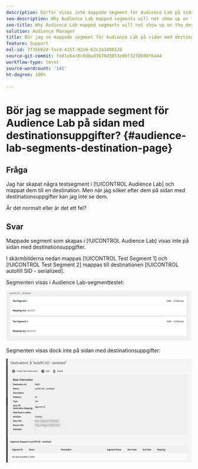 ```yaml
---
description: Därför visas inte mappade segment för Audience Lab på sidan med destinationsuppgifter.
seo-description: Why Audience Lab mapped segments will not show up on the destination details page.
seo-title: Why Audience Lab mapped segments will not show up on the destination details page.
solution: Audience Manager
title: Bör jag se mappade segment för Audience Lab på sidan med destinationsuppgifter?
feature: Support
exl-id: 7f35b824-7acd-415f-92a9-62c2a3d08526
source-git-commit: fe01ebac8c0d0ad3630d3853e0bf32f0b00f6a44
workflow-type: tm+mt
source-wordcount: '141'
ht-degree: 100%

---
```


# Bör jag se mappade segment för Audience Lab på sidan med destinationsuppgifter? {#audience-lab-segments-destination-page}

## Fråga

Jag har skapat några testsegment i [!UICONTROL Audience Lab] och mappat dem till en destination. Men när jag söker efter dem på sidan med destinationsuppgifter kan jag inte se dem.

Är det normalt eller är det ett fel?

## Svar

Mappade segment som skapas i [!UICONTROL Audience Lab] visas inte på sidan med destinationsuppgifter.

I skärmbilderna nedan mappas [!UICONTROL Test Segment 1] och [!UICONTROL Test Segment 2] mappas till destinationen [!UICONTROL autofill SID - serialized].

Segmenten visas i Audience Lab-segmenttestet:

![Bild på segmentvyn i Audience Lab](assets/should_i_see_my_aamlab01.png)

Segmenten visas dock inte på sidan med destinationsuppgifter:

![Bild på sidan med destinationsuppgifter](assets/should_i_see_my_aamlab02.png)
